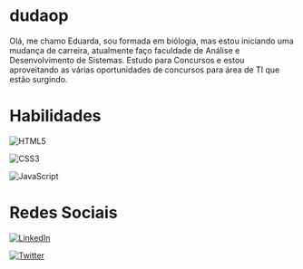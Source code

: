 # dudaop

Olá, me chamo Eduarda, sou formada em biólogia, mas estou iniciando uma mudança de carreira, atualmente faço faculdade de Análise e Desenvolvimento de Sistemas. Estudo para Concursos e estou aproveitando as várias oportunidades de concursos para área de TI que estão surgindo.

# Habilidades
![HTML5](https://img.shields.io/badge/HTML5-000?style=for-the-badge&logo=html5)

![CSS3](https://img.shields.io/badge/CSS3-000?style=for-the-badge&logo=css3&logoColor=264CE4)

![JavaScript](https://img.shields.io/badge/JavaScript-000?style=for-the-badge&logo=javascript)



# Redes Sociais

[![LinkedIn](https://img.shields.io/badge/LinkedIn-000?style=for-the-badge&logo=linkedin&logoColor=0E76A8)](https://www.linkedin.com/in/maria-eduarda-oliveira-pereira-323a8b281/)

[![Twitter](https://img.shields.io/badge/Twitter-000?style=for-the-badge&logo=twitter)](https://twitter.com/dudis_olih)